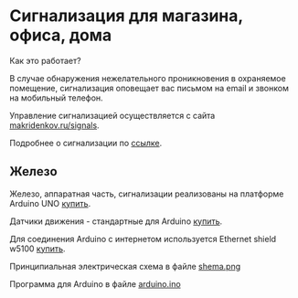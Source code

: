 # Сигнализация для магазина, офиса, дома

Как это работает?

В случае обнаружения нежелательного проникновения в охраняемое помещение, 
сигнализация оповещает вас письмом на email и звонком на мобильный телефон.

Управление сигнализацией осуществляется с сайта 
[makridenkov.ru/signals](http://signals.makridenkov.com/).

Подробнее о сигнализации по [ссылке](http://signals.makridenkov.com/).

## Железо
Железо, аппаратная часть, сигнализации реализованы на платформе Arduino UNO [купить](http://www.buyincoins.com/details/high-quality-arduino-uno-atmega328p-pu-module-atmega8u2-avr-usb-cable-board-product-10252.html).

Датчики движения - стандартные для Arduino [купить](http://www.buyincoins.com/details/pyroelectric-infrared-pir-motion-sensor-detector-module-product-7078.html).

Для соединения Arduino с интернетом используется Ethernet shield w5100 [купить](http://www.ebay.com/sch/?_kw=Ethernet%20shield%20W5100&_clu=2&_fcid=56&_localstpos=&_sc=1&_sop=15&_stpos=&gbr=1).


Принципиальная электрическая схема в файле [shema.png](https://github.com/SergXIIIth/signals/blob/master/shema.png)

Программа для Arduino в файле [arduino.ino](https://github.com/SergXIIIth/signals/blob/master/arduino.ino)
